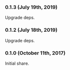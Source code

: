 ### 0.1.3 (July 19th, 2019)

Upgrade deps.

### 0.1.2 (July 18th, 2019)

Upgrade deps.

### 0.1.0 (October 11th, 2017)

Initial share.
